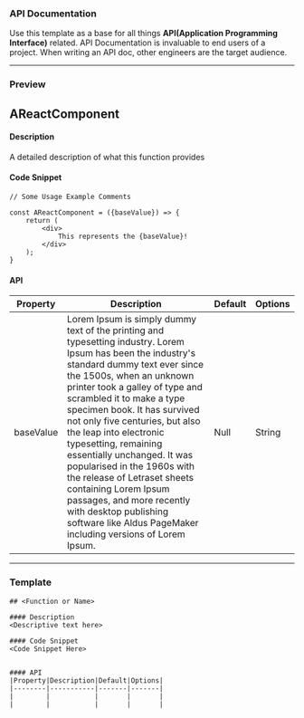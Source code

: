 ### API Documentation

Use this template as a base for all things __API(Application Programming Interface)__ related. API Documentation is invaluable to end users of a project. When writing an API doc, other engineers are the target audience. 

* * *

### Preview
## AReactComponent

#### Description
A detailed description of what this function provides

#### Code Snippet
```
// Some Usage Example Comments

const AReactComponent = ({baseValue}) => {
    return (
        <div>
            This represents the {baseValue}!
        </div>
    );
}
```

#### API
|Property|Description|Default|Options|
|--------|-----------|-------|-------|
|baseValue|Lorem Ipsum is simply dummy text of the printing and typesetting industry. Lorem Ipsum has been the industry's standard dummy text ever since the 1500s, when an unknown printer took a galley of type and scrambled it to make a type specimen book. It has survived not only five centuries, but also the leap into electronic typesetting, remaining essentially unchanged. It was popularised in the 1960s with the release of Letraset sheets containing Lorem Ipsum passages, and more recently with desktop publishing software like Aldus PageMaker including versions of Lorem Ipsum.|Null|String|

* * *

### Template
```
## <Function or Name>

#### Description
<Descriptive text here>

#### Code Snippet
<Code Snippet Here>


#### API
|Property|Description|Default|Options|
|--------|-----------|-------|-------|
|        |           |       |       |
|        |           |       |       |
```